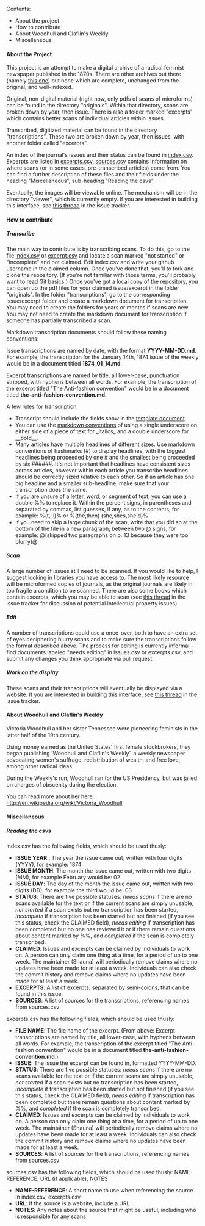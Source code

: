 Contents:
- About the project
- How to contribute
- About Woodhull and Claflin's Weekly
- Miscellaneous

#### About the Project

This project is an attempt to make a digital archive of a radical feminist newspaper published in the 1870s.  There are other archives out there (namely [this one](http://www.victoria-woodhull.com/wcwarchive.htm)) but none which are complete, unchanged from the original, and well-indexed.

Original, non-digital material (right now, only pdfs of scans of microforms) can be found in the directory "originals".  Within that directory, scans are broken down by year, then issue.  There is also a folder marked "excerpts" which contains better scans of individual articles within issues.

Transcribed, digitized material can be found in the directory "transcriptions".  These two are broken down by year, then issues, with another folder called "excerpts".

An index of the journal's issues and their status can be found in [index.csv](https://github.com/shaunagm/wcweekly/blob/master/index.csv).  Excerpts are listed in [excerpts.csv](https://github.com/shaunagm/wcweekly/blob/master/excerpts.csv).  [sources.csv](https://github.com/shaunagm/wcweekly/blob/master/sources.csv) contains information on where scans (or in some cases, pre-transcribed articles) come from.  You can find a further description of these files and their fields under the heading "Miscellaneous", sub-heading "Reading the csvs".

Eventually, the images will be viewable online.  The mechanism will be in the directory "viewer", which is currently empty.  If you are interested in building this interface, see [this thread](https://github.com/shaunagm/wcweekly/issues/16) in the issue tracker.

#### How to contribute

##### Transcribe

The main way to contribute is by transcribing scans.  To do this, go to the file [index.csv](https://github.com/shaunagm/wcweekly/blob/master/index.csv) or [excerpt.csv](https://github.com/shaunagm/wcweekly/blob/master/excerpts.csv) and locate a scan marked "not started" or "incomplete" and not claimed.  Edit index.csv and write your github username in the claimed column.  Once you've done that, you'll to fork and clone the repository.  (If you're not familiar with those terms, you'll probably want to read [Git basics](https://openhatch.org/wiki/Git_Basics).)  Once you've got a local copy of the repository, you can open up the pdf files for your claimed issue/excerpt in the folder "originals".  In the folder "transcriptions", go to the corresponding issue/excerpt folder and create a markdown document for transcription.  You may need to create the folders for years or months if scans are new.  You may not need to create the markdown document for transcription if someone has partially transcribed a scan.

Markdown transcription documents should follow these naming conventions:

Issue transcriptions are named by date, with the format __YYYY-MM-DD.md__.  For example, the transcription for the January 14th, 1874 issue of the weekly would be in a document titled __1874_01_14.md__.

Excerpt transcriptions are named by title, all lower-case, punctuation stripped, with hyphens between all words.  For example, the transcription of the excerpt titled "The Anti-fashion convention" would be in a document titled __the-anti-fashion-convention.md__.

A few rules for transcription:

+ Transcript should include the fields show in the [template document](https://github.com/shaunagm/wcweekly/blob/master/template.md).
+ You can use the [markdown conventions](http://daringfireball.net/projects/markdown/syntax) of using a single underscore on either side of a piece of text for \_italics\_ and a double underscore for \_\_bold\_\_.
+ Many articles have multiple headlines of different sizes.  Use markdown conventions of hashmarks (\#) to display headlines, with the biggest headlines being proceeded by one \# and the smallest being proceeded by six \#\#\#\#\#\#.  It's not important that headlines have consistent sizes across articles, however within each article you transcribe headlines should be correctly sized relative to each other. So if an article has one big headline and a smaller sub-headline, make sure that your transcription does the same.
+ If you are unsure of a letter, word, or segment of text, you can use a double %% to replace it.  Within the percent signs, in parentheses and separated by commas, list guesses, if any, as to the contents, for example: %(t,i,l)% or %(the,then) (she,shes,she'd)%
+ If you need to skip a large chunk of the scan, write that you did so at the bottom of the file in a new paragraph, between two @ signs, for example: @(skipped two paragraphs on p. 13 because they were too blurry)@

##### Scan

A large number of issues still need to be scanned.  If you would like to help, I suggest looking in libraries you have access to.  The most likely resource will be microformed copies of journals, as the original journals are likely in too fragile a condition to be scanned.  There are also some books which contain excerpts, which you may be able to scan (see [this thread](https://github.com/shaunagm/wcweekly/issues/15) in the issue tracker for discussion of potential intellectual property issues).

##### Edit

A number of transcriptions could use a once-over, both to have an extra set of eyes deciphering blurry scans and to make sure the transcriptions follow the format described above.  The process for editing is currently informal - find documents labeled "needs editing" in issues.csv or excerpts.csv, and submit any changes you think appropriate via pull request.

##### Work on the display

These scans and their transcriptions will eventually be displayed via a website.  If you are interested in building this interface, see [this thread](https://github.com/shaunagm/wcweekly/issues/16) in the issue tracker.

#### About Woodhull and Claflin's Weekly

Victoria Woodhull and her sister Tennessee were pioneering feminists in the latter half of the 19th century.

Using money earned as the United States' first female stockbrokers, they began publishing 'Woodhull and Claflin's Weekly', a weekly newspaper advocating women's suffrage, redistribution of wealth, and free love, among other radical ideas.

During the Weekly's run, Woodhull ran for the US Presidency, but was jailed on charges of obscenity during the election.

You can read more about her here: <http://en.wikipedia.org/wiki/Victoria_Woodhull>

#### Miscellaneous

##### Reading the csvs

index.csv has the following fields, which should be used thusly:

+ __ISSUE YEAR__ : The year the issue came out, written with four digits (YYYY), for example: 1874
+ __ISSUE MONTH__: The month the issue came out, written with two digits (MM), for example February would be: 02 
+ __ISSUE DAY__:  The day of the month the issue came out, written with two digits (DD), for example the third would be: 03
+ __STATUS__:  There are five possible statuses: _needs scans_ if there are no scans available for the text or if the current scans are simply unusable, _not started_ if a scan exists but no transcription has been started, _incomplete_ if transcription has been started but not finished (if you see this status, check the CLAIMED field), _needs editing_ if transcription has been completed but no one has reviewed it or if there remain questions about content marked by %%, and _completed_ if the scan is completely transcribed.
+ __CLAIMED__:  Issues and excerpts can be claimed by individuals to work on.  A person can only claim one thing at a time, for a period of up to one week.  The maintainer (Shauna) will periodically remove claims where no updates have been made for at least a week.  Individuals can also check the commit history and remove claims where no updates have been made for at least a week.
+ __EXCERPTS__:  A list of excerpts, separated by semi-colons, that can be found in this issue.
+ __SOURCES__:  A list of sources for the transcriptions, referencing names from sources.csv

excerpts.csv has the following fields, which should be used thusly:

+ __FILE NAME__:  The file name of the excerpt.  (From above: Excerpt transcriptions are named by title, all lower-case, with hyphens between all words.  For example, the transcription of the excerpt titled "The Anti-fashion convention" would be in a document titled __the-anti-fashion-convention.md__.)
+ __ISSUE__:  The issue the excerpt can be found in, formatted YYYY-MM-DD.
+ __STATUS__:  There are five possible statuses: _needs scans_ if there are no scans available for the text or if the current scans are simply unusable, _not started_ if a scan exists but no transcription has been started, _incomplete_ if transcription has been started but not finished (if you see this status, check the CLAIMED field), _needs editing_ if transcription has been completed but there remain questions about content marked by %%, and _completed_ if the scan is completely transcribed.
+ __CLAIMED__:  Issues and excerpts can be claimed by individuals to work on.  A person can only claim one thing at a time, for a period of up to one week.  The maintainer (Shauna) will periodically remove claims where no updates have been made for at least a week.  Individuals can also check the commit history and remove claims where no updates have been made for at least a week.
+ __SOURCES__:  A list of sources for the transcriptions, referencing names from sources.csv

sources.csv has the following fields, which should be used thusly:
NAME-REFERENCE, URL (if applicable), NOTES
+ __NAME-REFERENCE__:  A short name to use when referencing the source in index.csv, excerpts.csv
+ __URL__:  If the source is a website, include a URL
+ __NOTES__:  Any notes about the source that might be useful, including who is responsible for any scans
